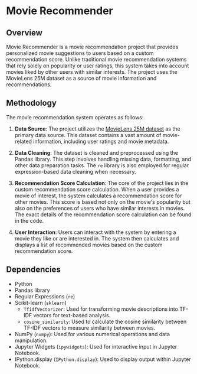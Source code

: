 # Movie Recommender

## Overview

Movie Recommender is a movie recommendation project that provides personalized movie suggestions to users based on a custom recommendation score. Unlike traditional movie recommendation systems that rely solely on popularity or user ratings, this system takes into account movies liked by other users with similar interests. The project uses the MovieLens 25M dataset as a source of movie information and recommendations.

## Methodology

The movie recommendation system operates as follows:

1. **Data Source**: The project utilizes the [MovieLens 25M dataset](https://files.grouplens.org/datasets/movielens/ml-25m.zip) as the primary data source. This dataset contains a vast amount of movie-related information, including user ratings and movie metadata.

2. **Data Cleaning**: The dataset is cleaned and preprocessed using the Pandas library. This step involves handling missing data, formatting, and other data preparation tasks. The `re` library is also employed for regular expression-based data cleaning when necessary.

3. **Recommendation Score Calculation**: The core of the project lies in the custom recommendation score calculation. When a user provides a movie of interest, the system calculates a recommendation score for other movies. This score is based not only on the movie's popularity but also on the preferences of users who have similar interests in movies. The exact details of the recommendation score calculation can be found in the code.

4. **User Interaction**: Users can interact with the system by entering a movie they like or are interested in. The system then calculates and displays a list of recommended movies based on the custom recommendation score.

## Dependencies

- Python
- Pandas library
- Regular Expressions (`re`)
- Scikit-learn (`sklearn`)
  - `TfidfVectorizer`: Used for transforming movie descriptions into TF-IDF vectors for text-based analysis.
  - `cosine_similarity`: Used to calculate the cosine similarity between TF-IDF vectors to measure similarity between movies.
- NumPy (`numpy`): Used for various numerical operations and data manipulation.
- Jupyter Widgets (`ipywidgets`): Used for interactive input in Jupyter Notebook.
- IPython.display (`IPython.display`): Used to display output within Jupyter Notebook.
